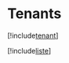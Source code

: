 # Tenants

[!include[tenant](tenants.tenant.autogen.md)]

[!include[liste](tenants.liste.autogen.md)]


























































